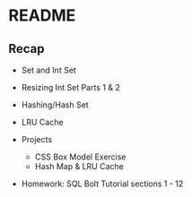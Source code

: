 # README

## Recap

* Set and Int Set

* Resizing Int Set Parts 1 & 2

* Hashing/Hash Set

* LRU Cache

* Projects
  - CSS Box Model Exercise
  - Hash Map & LRU Cache 

* Homework: SQL Bolt Tutorial sections 1 - 12
